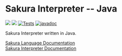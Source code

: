 # Sakura Interpreter -- Java

<img src="https://img.shields.io/badge/Interpreter%20Version-1.1.0-red" /> <img src="https://img.shields.io/badge/Lang Version-0.1.0--beta.4-green" /> [![Tests](https://github.com/ArkinSolomon/sakura-interpreter-java/actions/workflows/test-all.yml/badge.svg)](https://github.com/ArkinSolomon/sakura-interpreter-java/actions/workflows/test-all.yml) [![javadoc](https://javadoc.io/badge2/net.arkinsolomon/sakurainterpreter/javadoc.svg)](https://javadoc.io/doc/net.arkinsolomon/sakurainterpreter)

Sakura Interpreter written in Java.

[Sakura Language Documentation](https://sakura-docs.arkinsolomon.net/)<br>
[Sakura Interpreter Documentation](https://javadoc.io/doc/net.arkinsolomon/sakurainterpreter)
